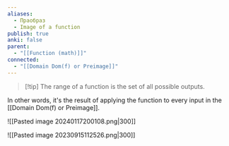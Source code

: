 ```yaml
---
aliases:
  - Праобраз
  - Image of a function
publish: true
anki: false
parent:
  - "[[Function (math)]]"
connected:
  - "[[Domain Dom(f) or Preimage]]"
---
```


> [!tip] The range of a function
>  is the set of all possible outputs.

In other words, it's the result of applying the function to every input in the [[Domain Dom(f) or Preimage]].

![[Pasted image 20240117200108.png|300]]

![[Pasted image 20230915112526.png|300]]














